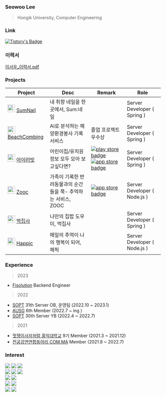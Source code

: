 ### Seowoo Lee
> Hongik University, Computer Engineering

### Link
[![Tistory's Badge](https://github-readme-tistory-card.vercel.app/api/badge?name=devDiary&theme=tistory)](https://seowoolog.tistory.com/)

### 이력서
[이서우_이력서.pdf](https://github.com/dltjdn/dltjdn/files/15147879/_.pdf)


### Projects

| Project | Desc | Remark | Role |
|------|---|---|----|
| <img src="sumnail.png" width="24px" height="24px" /> [SumNail](https://github.com/Sum-nail/sum-nail-server) | 내 취향 네일을 한 곳에서, Sum:네일  | | Server Developer ( Spring ) |
| <img src="BeachCombing.png" width="24px" height="24px" /> [BeachCombing](https://github.com/Beachcombing/beachcombing-backend) | AI로 분석하는 해양환경봉사 기록 서비스 | 졸업 프로젝트 우수상 | Server Developer ( Spring ) |
| <img src="iluvit.png" width="24px" height="24px" /> [아이러빗](https://github.com/dltjdn/iluvit-backend) | 어린이집/유치원 정보 모두 모아 보고싶다면? |[![play store badge](http://img.shields.io/badge/Play%20Store-414141?style=flat-square&logo=google-play&link=https://play.google.com/store/apps/details)](https://play.google.com/store/apps/details?id=com.iluvit.app&hl=ko-KR) [![app store badge](http://img.shields.io/badge/App%20Store-0D96F6?logoColor=white&style=flat-square&logo=appstore)](https://apps.apple.com/kr/app/%EC%95%84%EC%9D%B4%EB%9F%AC%EB%B9%97/id6450625509)| Server Developer ( Spring ) |
| <img src="zooc.png" width="24px" height="24px"/> [Zooc](https://github.com/TeamZOOC/ZOOC-SERVER)| 가족이 기록한 반려동물과의 순간들을 쭉- 추억하는 서비스, ZOOC | [![app store badge](http://img.shields.io/badge/App%20Store-0D96F6?logoColor=white&style=flat-square&logo=appstore&link=https://apps.apple.com/us/app/havit/id1607518014)](https://apps.apple.com/kr/app/zooc/id1669547675) | Server Developer ( Node.js ) |
| <img src="Mukjipsa.png" width="24px" height="24px"/> [먹집사](https://github.com/Mukjipsa/Mukjipsa-Server)| 나만의 집밥 도우미, 먹집사 | | Server Developer ( Spring ) |
| <img src="happic.png" width="24px" height="24px" /> [Happic](https://github.com/TeamHappic/happic-Server) | 매일의 추억이 나의 행복이 되어, 해픽 |  | Server Developer ( Node.js ) |

### Experience

> 2023
* [Fisolution](http://www.fisolution.co.kr/index#SOFTWARE) Backend Engineer

> 2022
* [SOPT](https://www.sopt.org/) 31th Server OB, 운영팀 (2022.10 ~ 2023.1)
* [AUSG](https://ausg.me/) 6th Member (2022.7 ~ ing )
* [SOPT](https://www.sopt.org/) 30th Server YB (2022.4 ~ 2022.7)
 
> 2021
* [멋쟁이사자처럼 홍익대학교](https://likelionhongik.com/) 9기 Member (2021.3 ~ 2021.12)
* [전공강연연합동아리 COM.MA](https://www.instagram.com/com_ma2023/?utm_source=ig_embed&ig_rid=338e6f25-9813-4828-8f3d-58f75dc47613) Member (2021.8 ~ 2022.7)

### Interest
<img src="https://img.shields.io/badge/Java-007396?style=flat-square&logo=Java&logoColor=white"/> <img src="https://img.shields.io/badge/JavaScript-F7DF1E?style=flat-square&logo=JavaScript&logoColor=white"/> <img src="https://img.shields.io/badge/TypeScript-2d79c7?style=flat-square&logo=TypeScript&logoColor=white"/>
<br/>
<img src="https://img.shields.io/badge/SpringBoot-6DB33F?style=flat-square&logo=SpringBoot&logoColor=white"/> <img src="https://img.shields.io/badge/Node.js-339933?style=flat-square&logo=Node.js&logoColor=white"/> <img src="https://img.shields.io/badge/Express-000000?style=flat-square&logo=Express&logoColor=white"/>
<br/>
<img src="https://img.shields.io/badge/MySQL-4479A1?style=flat-square&logo=MySQL&logoColor=white"/> <img src="https://img.shields.io/badge/MongoDB-47A248?style=flat-square&logo=MongoDB&logoColor=white"/>
<br/>
 <img src="https://img.shields.io/badge/AmazonAWS-232F3E?style=flat-square&logo=AmazonAWS&logoColor=white"/> <img src="https://img.shields.io/badge/GitHub&nbsp;Actions-2088FF?style=flat-square&logo=GitHub-Actions&logoColor=white"/>
 <br/>
  <img src="https://img.shields.io/badge/Git-f05030?style=flat-square&logo=Git&logoColor=white"/>
 <img src="https://img.shields.io/badge/GitHub-black?style=flat-square&logo=GitHub&logoColor=white"/>
<br/>
